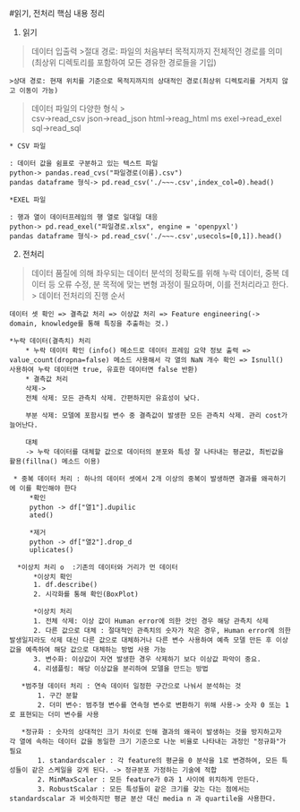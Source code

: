 #읽기, 전처리 핵심 내용 정리

1. 읽기
> 데이터 입출력
    >절대 경로: 파일의 처음부터 목적지까지 전체적인 경로를 의미(최상위 디렉토리를 포함하여 모든 경유한 경로들을 기입)
    
    >상대 경로: 현재 위치를 기준으로 목적지까지의 상대적인 경로(최상위 디렉토리를 거치지 않고 이동이 가능)

> 데이터 파일의 다양한 형식
    >  
    csv->read_csv
    json->read_json
    html->reag_html
    ms exel->read_exel
    sql->read_sql
    
    * CSV 파일
    
    : 데이터 값을 쉼표로 구분하고 있는 텍스트 파일
    python-> pandas.read_cvs("파일경로(이름).csv")
    pandas dataframe 형식-> pd.read_csv('./~~~.csv',index_col=0).head()
    
    *EXEL 파일
    
    : 행과 열이 데이터프레임의 행 열로 일대일 대응
    python-> pd.read_exel("파일경로.xlsx", engine = 'openpyxl')
    pandas dataframe 형식-> pd.read_csv('./~~~.csv',usecols=[0,1]).head()
    
    
2. 전처리
> 데이터 품질에 의해 좌우되는 데이터 분석의 정확도를 위해 누락 데이터, 중복 데이터 등 오류 수정, 분 목적에 맞는 변형 과정이 필요하며, 이를 전처리라고 한다. 
    > 데이터 전처리의 진행 순서
    
    데이터 셋 확인 => 결측값 처리 => 이상값 처리 => Feature engineering(-> domain, knowledge를 통해 특징을 추출하는 것.)
    
    *누락 데이터(결측치) 처리
        * 누락 데이터 확인 (info() 메소드로 데이터 프레임 요약 정보 출력 => value_count(dropna=false) 메소드 사용해서 각 열의 NaN 개수 확인 => Isnull() 사용하여 누락 데이터면 true, 유효한 데이터면 false 반환)
        * 결측값 처리
        삭제-> 
        전체 삭제: 모든 관측치 삭제. 간편하지만 유효성이 낮다.
        
        부분 삭제: 모델에 포함시킬 변수 중 결측값이 발생한 모든 관측치 삭제. 관리 cost가 늘어난다. 
        
        대체
        -> 누락 데이터를 대체할 값으로 데이터의 분포와 특성 잘 나타내는 평균값, 최빈값을 활용(fillna() 메소드 이용)
        
     * 중복 데이터 처리 : 하나의 데이터 셋에서 2개 이상의 중복이 발생하면 결과를 왜곡하기에 이를 확인해야 한다
         *확인
         python -> df["열1"].dupilic
         ated()
         
         *제거
         python -> df["열2"].drop_d
         uplicates()
         
      *이상치 처리 o  :기존의 데이터와 거리가 먼 데이터
          *이상치 확인 
          1. df.describe()
          2. 시각화를 통해 확인(BoxPlot)
          
          *이상치 처리
          1. 전체 삭제: 이상 값이 Human error에 의한 것인 경우 해당 관측치 삭제
          2. 다른 값으로 대체 : 절대적인 관측치의 숫자가 작은 경우, Human error에 의한 발생일지라도 삭제 대신 다른 값으로 대체하거나 다른 변수 사용하여 예측 모델 만든 후 이상 값을 예측하여 해당 값으로 대체하는 방법 사용 가능
          3. 변수화: 이상값이 자연 발생한 경우 삭제하기 보다 이상값 파악이 중요. 
          4. 리샘플링: 해당 이상값을 분리하여 모델을 만드는 방법
       
       *범주형 데이터 처리 : 연속 데이터 일정한 구간으로 나눠서 분석하는 것
           1. 구간 분할
           2. 더미 변수: 범주형 변수를 연속형 변수로 변환하기 위해 사용-> 숫자 0 또는 1로 표현되는 더미 변수를 사용
           
       *정규화 : 숫자의 상대적인 크기 차이로 인해 결과의 왜곡이 발생하는 것을 방지하고자 각 열에 속하는 데이터 값을 동일한 크기 기준으로 나눈 비율로 나타내는 과정인 "정규화"가 필요
           1. standardscaler : 각 feature의 평균을 0 분삭을 1로 변경하여, 모든 특성들이 같은 스케일을 갖게 된다. -> 정규분포 가정하는 기술에 적합
           2. MinMaxScaler : 모든 feature가 0과 1 사이에 위치하게 만든다. 
           3. RobustScalar : 모든 특성들이 같은 크기를 갖는 다는 점에서는 standardscalar 과 비슷하지만 평균 분산 대신 media n 과 quartile을 사용한다. 
           
           
         
       
    
    
    

    
    
    


```python

```


```python

```
